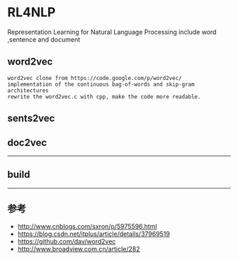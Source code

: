 RL4NLP
==================
Representation Learning for Natural Language Processing   include word ,sentence and document


## word2vec
```text
word2vec clone from https://code.google.com/p/word2vec/
implementation of the continuous bag-of-words and skip-gram architectures
rewrite the word2vec.c with cpp, make the code more readable.
```

## sents2vec

## doc2vec


-------


## build


-------


## 参考
* http://www.cnblogs.com/sxron/p/5975596.html
* https://blog.csdn.net/itplus/article/details/37969519
* https://github.com/dav/word2vec
* http://www.broadview.com.cn/article/282

